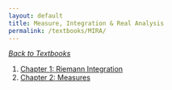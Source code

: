```yaml
---
layout: default
title: Measure, Integration & Real Analysis
permalink: /textbooks/MIRA/
---
```

 *[Back to Textbooks](/textbooks/)*

1. [Chapter 1: Riemann Integration](/textbooks/MIRA/chapter-1/)
2. [Chapter 2: Measures](/textbooks/MIRA/chapter-2/)